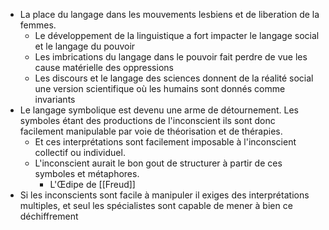 - La place du langage dans les mouvements lesbiens et de liberation de la femmes.
	- Le développement de la linguistique a fort impacter le langage social et le langage du pouvoir
	- Les imbrications du langage dans le pouvoir fait perdre de vue les cause matérielle des oppressions
	- Les discours et le langage des sciences donnent de la réalité social une version scientifique où les humains sont donnés comme invariants
- Le langage symbolique est devenu une arme de détournement. Les symboles étant des productions de l'inconscient ils sont donc facilement manipulable par voie de théorisation et de thérapies.
	- Et ces interprétations sont facilement imposable à l'inconscient collectif ou individuel.
	- L'inconscient aurait le bon gout de structurer à partir de ces symboles et métaphores.
		- L'Œdipe de [[Freud]]
- Si les inconscients sont facile à manipuler il exiges des interprétations multiples, et seul les spécialistes sont capable de mener à bien ce déchiffrement